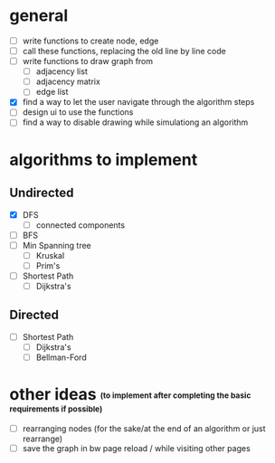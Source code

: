 # general
- [ ] write functions to create node, edge
- [ ] call these functions, replacing the old line by line code
- [ ] write functions to draw graph from
	- [ ] adjacency list
	- [ ] adjacency matrix
	- [ ] edge list
- [x] find a way to let the user navigate through the algorithm steps
- [ ] design ui to use the functions
- [ ] find a way to disable drawing while simulationg an algorithm
# algorithms to implement
## Undirected

- [x] DFS
	- [ ] connected components
- [ ] BFS
- [ ] Min Spanning tree 
	- [ ] Kruskal
	- [ ] Prim's
- [ ] Shortest Path 
	- [ ] Dijkstra's

## Directed

- [ ] Shortest Path 
	- [ ] Dijkstra's
	- [ ] Bellman-Ford

# other ideas <sub><sup><sub><sup> (to implement after completing the basic requirements if possible) </sup></sub></sup></sub>
 - [ ] rearranging nodes (for the sake/at the end of an algorithm or just rearrange)
 - [ ] save the graph in bw page reload / while visiting other pages